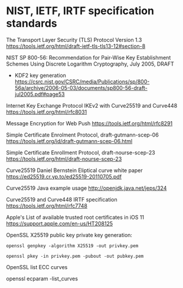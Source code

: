 # NIST, IETF, IRTF specification standards

The Transport Layer Security (TLS) Protocol Version 1.3
https://tools.ietf.org/html/draft-ietf-tls-tls13-12#section-8

NIST SP 800-56: Recommendation for Pair-Wise Key Establishment Schemes Using Discrete Logarithm Cryptography, July 2005, DRAFT
- KDF2 key generation 
https://csrc.nist.gov/CSRC/media/Publications/sp/800-56a/archive/2006-05-03/documents/sp800-56-draft-jul2005.pdf#page53

Internet Key Exchange Protocol IKEv2 with Curve25519 and Curve448
https://tools.ietf.org/html/rfc8031

Message Encryption for Web Push
https://tools.ietf.org/html/rfc8291

Simple Certificate Enrolment Protocol, draft-gutmann-scep-06
https://tools.ietf.org/id/draft-gutmann-scep-06.html

Simple Certificate Enrollment Protocol, draft-nourse-scep-23
https://tools.ietf.org/html/draft-nourse-scep-23

Curve25519 Daniel Bernstein Eliptical curve white paper
https://ed25519.cr.yp.to/ed25519-20110705.pdf

Curve25519 Java example usage
http://openjdk.java.net/jeps/324

Curve25519 and Curve448 IRTF specification
https://tools.ietf.org/html/rfc7748

Apple's List of available trusted root certificates in iOS 11
https://support.apple.com/en-us/HT208125

OpenSSL X25519 public key private key generation:

    openssl genpkey -algorithm X25519 -out privkey.pem
  
    openssl pkey -in privkey.pem -pubout -out pubkey.pem
    
OpenSSL list ECC curves

openssl ecparam -list_curves




